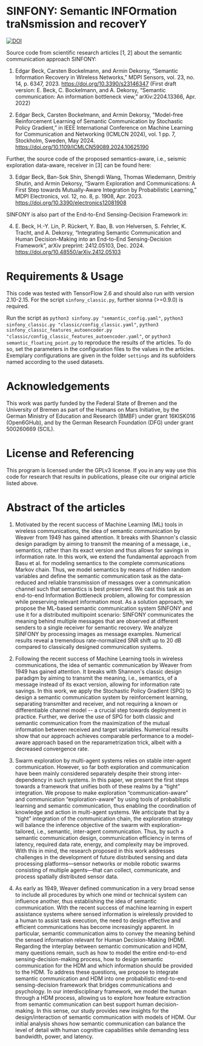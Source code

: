 # SINFONY: Semantic INFOrmation traNsmission and recoverY

[![DOI](https://zenodo.org/badge/DOI/10.5281/zenodo.8006567.svg)](https://doi.org/10.5281/zenodo.8006567)

Source code from scientific research articles [1, 2] about the semantic communication approach SINFONY:

1. Edgar Beck, Carsten Bockelmann, and Armin Dekorsy, “Semantic Information Recovery in Wireless Networks,” MDPI Sensors, vol. 23, no. 14, p. 6347, 2023. https://doi.org/10.3390/s23146347
(First draft version: E. Beck, C. Bockelmann, and A. Dekorsy, “Semantic communication: An information bottleneck view,” arXiv:2204.13366, Apr. 2022)

2. Edgar Beck, Carsten Bockelmann, and Armin Dekorsy, "Model-free Reinforcement Learning of Semantic Communication by Stochastic Policy Gradient,” in IEEE International Conference on Machine Learning for Communication and Networking (ICMLCN 2024), vol. 1 pp. 7, Stockholm, Sweden, May 2024. https://doi.org/10.1109/ICMLCN59089.2024.10625190

Further, the source code of the proposed semantics-aware, i.e., seismic exploration data-aware, receiver in [3] can be found here:

3. Edgar Beck, Ban-Sok Shin, Shengdi Wang, Thomas Wiedemann, Dmitriy Shutin, and Armin Dekorsy, “Swarm Exploration and Communications: A First Step towards Mutually-Aware Integration by Probabilistic Learning,” MDPI Electronics, vol. 12, no. 8, p. 1908, Apr. 2023. https://doi.org/10.3390/electronics12081908

SINFONY is also part of the End-to-End Sensing-Decision Framework in:

4. E. Beck, H.-Y. Lin, P. Rückert, Y. Bao, B. von Helversen, S. Fehrler, K. Tracht, and A. Dekorsy, “Integrating Semantic Communication and Human Decision-Making into an End-to-End Sensing-Decision Framework”, arXiv preprint: 2412.05103, Dec. 2024. https://doi.org/10.48550/arXiv.2412.05103

# Requirements & Usage

This code was tested with TensorFlow 2.6 and should also run with version 2.10-2.15. For the script `sinfony_classic.py`, further sionna (>=0.9.0) is required.

Run the script as `python3 sinfony.py "semantic_config.yaml"`, `python3 sinfony_classic.py "classic/config_classic.yaml"`, `python3 sinfony_classic_features_autoencoder.py "classic/config_classic_features_autoencoder.yaml"`, or `python3 semantic_floating_point.py` to reproduce the results of the articles. To do so, set the parameters in the configuration files to the values in the articles. Exemplary configurations are given in the folder `settings` and its subfolders named according to the used datasets.

# Acknowledgements

This work was partly funded by the Federal State of Bremen and the University of Bremen as part of the Humans on Mars Initiative, by the German Ministry of Education and Research (BMBF) under grant 16KISK016 (Open6GHub), and by the German Research Foundation (DFG) under grant 500260669 (SCIL).

# License and Referencing

This program is licensed under the GPLv3 license. If you in any way use this code for research that results in publications, please cite our original article listed above.

# Abstract of the articles

1. Motivated by the recent success of Machine Learning (ML) tools in wireless communications, the idea of semantic communication by Weaver from 1949 has gained attention. It breaks with Shannon's classic design paradigm by aiming to transmit the meaning of a message, i.e., semantics, rather than its exact version and thus allows for savings in information rate. In this work, we extend the fundamental approach from Basu et al. for modeling semantics to the complete communications Markov chain. Thus, we model semantics by means of hidden random variables and define the semantic communication task as the data-reduced and reliable transmission of messages over a communication channel such that semantics is best preserved. We cast this task as an end-to-end Information Bottleneck problem, allowing for compression while preserving relevant information most. As a solution approach, we propose the ML-based semantic communication system SINFONY and use it for a distributed multipoint scenario: SINFONY communicates the meaning behind multiple messages that are observed at different senders to a single receiver for semantic recovery. We analyze SINFONY by processing images as message examples. Numerical results reveal a tremendous rate-normalized SNR shift up to 20 dB compared to classically designed communication systems.

2. Following the recent success of Machine Learning tools in wireless communications, the idea of semantic communication by Weaver from 1949 has gained attention. It breaks with Shannon's classic design paradigm by aiming to transmit the meaning, i.e., semantics, of a message instead of its exact version, allowing for information rate savings. In this work, we apply the Stochastic Policy Gradient (SPG) to design a semantic communication system by reinforcement learning, separating transmitter and receiver, and not requiring a known or differentiable channel model -- a crucial step towards deployment in practice. Further, we derive the use of SPG for both classic and semantic communication from the maximization of the mutual information between received and target variables. Numerical results show that our approach achieves comparable performance to a model-aware approach based on the reparametrization trick, albeit with a decreased convergence rate.

3. Swarm exploration by multi-agent systems relies on stable inter-agent communication. However, so far both exploration and communication have been mainly considered separately despite their strong inter-dependency in such systems. In this paper, we present the first steps towards a framework that unifies both of these realms by a “tight” integration. We propose to make exploration “communication-aware” and communication “exploration-aware” by using tools of probabilistic learning and semantic communication, thus enabling the coordination of knowledge and action in multi-agent systems. We anticipate that by a “tight” integration of the communication chain, the exploration strategy will balance the inference objective of the swarm with exploration-tailored, i.e., semantic, inter-agent communication. Thus, by such a semantic communication design, communication efficiency in terms of latency, required data rate, energy, and complexity may be improved. With this in mind, the research proposed in this work addresses challenges in the development of future distributed sensing and data processing platforms—sensor networks or mobile robotic swarms consisting of multiple agents—that can collect, communicate, and process spatially distributed sensor data.

4. As early as 1949, Weaver defined communication in a very broad sense to include all procedures by which one mind or technical system can influence another, thus establishing the idea of semantic communication. With the recent success of machine learning in expert assistance systems where sensed information is wirelessly provided to a human to assist task execution, the need to design effective and efficient communications has become increasingly apparent. In particular, semantic communication aims to convey the meaning behind the sensed information relevant for Human Decision-Making (HDM). Regarding the interplay between semantic communication and HDM, many questions remain, such as how to model the entire end-to-end sensing-decision-making process, how to design semantic communication for the HDM and which information should be provided to the HDM. To address these questions, we propose to integrate semantic communication and HDM into one probabilistic end-to-end sensing-decision framework that bridges communications and psychology. In our interdisciplinary framework, we model the human through a HDM process, allowing us to explore how feature extraction from semantic communication can best support human decision-making. In this sense, our study provides new insights for the design/interaction of semantic communication with models of HDM. Our initial analysis shows how semantic communication can balance the level of detail with human cognitive capabilities while demanding less bandwidth, power, and latency.
